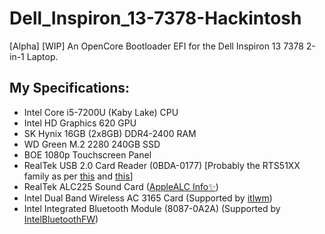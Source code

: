 # Dell_Inspiron_13-7378-Hackintosh
[Alpha] [WIP] An OpenCore Bootloader EFI for the Dell Inspiron 13 7378 2-in-1 Laptop.

## My Specifications:
- Intel Core i5-7200U (Kaby Lake) CPU
- Intel HD Graphics 620 GPU
- SK Hynix 16GB (2x8GB) DDR4-2400 RAM
- WD Green M.2 2280 240GB SSD
- BOE 1080p Touchscreen Panel
- RealTek USB 2.0 Card Reader (0BDA-0177)
[Probably the RTS51XX family as per [this](https://github.com/0xFireWolf/RealtekCardReader#:~:text=RTS5179-,USB,-2.0/3.0%20Card) and [this](https://deviceinbox.com/usb/vid-0BDA-pid-0177.html#:~:text=10%0Av.10.0.22621.31277-,Realtek%20USB%202.0/3.0%20CR%20RTS51XX%20Driver,-Windows%2010%2C%20Windows)]
- RealTek ALC225 Sound Card ([AppleALC Info✨](https://github.com/dreamwhite/ChonkyAppleALC-Build/blob/master/Realtek/ALC225.md))
- Intel Dual Band Wireless AC 3165 Card (Supported by [itlwm](https://openintelwireless.github.io/itlwm/Compat.html#dvm-iwn:~:text=Intel(R)%20Dual%20Band%20Wireless%20AC%203165))
- Intel Integrated Bluetooth Module (8087-0A2A) (Supported by [IntelBluetoothFW](https://openintelwireless.github.io/IntelBluetoothFirmware/Compat.html#supported-devices:~:text=USB%20IDs%20are%3A-,0x8087%2C%200x0a2a,-0x8087%2C%200x07dc))
